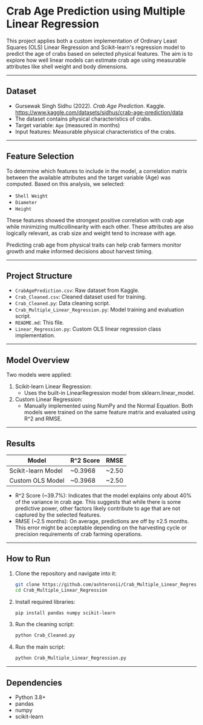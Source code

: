 # Crab Age Prediction using Multiple Linear Regression

This project applies both a custom implementation of Ordinary Least Squares (OLS) Linear Regression and Scikit-learn's regression model to predict the age of crabs based on selected physical features. The aim is to explore how well linear models can estimate crab age using measurable attributes like shell weight and body dimensions.

---

## Dataset

- Gursewak Singh Sidhu (2022). *Crab Age Prediction*. Kaggle. https://www.kaggle.com/datasets/sidhus/crab-age-prediction/data
- The dataset contains physical characteristics of crabs.
- Target variable: `Age` (measured in months)
- Input features: Measurable physical characteristics of the crabs.

---

## Feature Selection

To determine which features to include in the model, a correlation matrix between the available attributes and the target variable (Age) was computed. Based on this analysis, we selected:
- `Shell Weight`
- `Diameter`
- `Height`

These features showed the strongest positive correlation with crab age while minimizing multicollinearity with each other. These attributes are also logically relevant, as crab size and weight tend to increase with age.

Predicting crab age from physical traits can help crab farmers monitor growth and make informed decisions about harvest timing.

---

## Project Structure

- `CrabAgePrediction.csv`: Raw dataset from Kaggle.
- `Crab_Cleaned.csv`: Cleaned dataset used for training.
- `Crab_Cleaned.py`: Data cleaning script.
- `Crab_Multiple_Linear_Regression.py`: Model training and evaluation script.
- `README.md`: This file.
- `Linear_Regression.py`: Custom OLS linear regression class implementation.

---

## Model Overview

Two models were applied:
1. Scikit-learn Linear Regression:
   - Uses the built-in LinearRegression model from sklearn.linear_model.
2. Custom Linear Regression:
   - Manually implemented using NumPy and the Normal Equation.
Both models were trained on the same feature matrix and evaluated using R^2 and RMSE.

---

## Results

| Model              | R^2 Score | RMSE   |
| ------------------ | -------- | ------ |
| Scikit-learn Model | \~0.3968 | \~2.50 |
| Custom OLS Model   | \~0.3968 | \~2.50 |

- R^2 Score (~39.7%): Indicates that the model explains only about 40% of the variance in crab age. This suggests that while there is some predictive power, other factors likely contribute to age that are not captured by the selected features.
- RMSE (~2.5 months): On average, predictions are off by ±2.5 months. This error might be acceptable depending on the harvesting cycle or precision requirements of crab farming operations.

---

## How to Run

1. Clone the repository and navigate into it:
   ```bash
   git clone https://github.com/ashteronii/Crab_Multiple_Linear_Regression.git
   cd Crab_Multiple_Linear_Regression
   ```
2. Install required libraries:
   ```bash
   pip install pandas numpy scikit-learn
   ```
3. Run the cleaning script:
   ```bash
   python Crab_Cleaned.py
   ```
4. Run the main script:
   ```bash
   python Crab_Multiple_Linear_Regression.py
   ```
   
---

## Dependencies

- Python 3.8+
- pandas
- numpy
- scikit-learn

